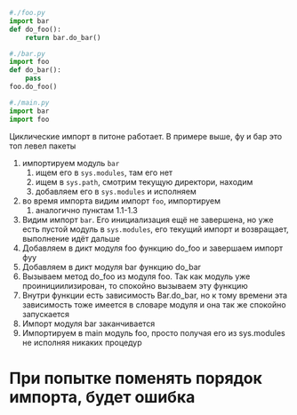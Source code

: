 ```python
#./foo.py
import bar
def do_foo():
	return bar.do_bar()

#./bar.py
import foo
def do_bar():
	pass
foo.do_foo()

#./main.py
import bar
import foo
```

Циклические импорт в питоне работает.
В примере выше, фу и бар это топ левел пакеты

1. импортируем модуль `bar`
	1. ищем его в `sys.modules`, там его нет
	2. ищем в `sys.path`, смотрим текущую директори, находим
	3. добавляем его в `sys.modules` и исполняем
2. во время импорта видим импорт `foo`, импортируем
	1. аналогично пунктам 1.1-1.3
3. Видим импорт `bar`. Его инициализация ещё не завершена, но уже есть пустой модуль в `sys.modules`, его текущий импорт и возвращает, выполнение идёт дальше
4. Добавляем в дикт модуля foo функцию do_foo и завершаем импорт фуу
5. Добавляем в дикт модуля bar функцию do_bar
6. Вызываем метод do_foo из модуля foo. Так как модуль уже проинициилизирован, то спокойно вызываем эту функцию
7. Внутри функции есть зависимость Bar.do_bar, но к тому времени эта зависимость тоже имеется в словаре модуля и она так же спокойно запускается
8. Импорт модуля bar заканчивается
9. Импортируем в main модуль foo, просто получая его из sys.modules не исполняя никаких процедур

# При попытке поменять порядок импорта, будет ошибка